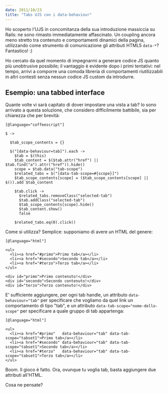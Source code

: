 ```yaml
---
date: 2011/10/23
title: "Tabs UJS con i data-behaviour"
---
```


Ho scoperto l'UJS in concomitanza della sua introduzione massiccia su Rails: ne sono rimasto immediatamente affascinato. Un coupling ancora meno stretto tra contenuto e comportamenti dinamici della pagina, utilizzando come strumento di comunicazione gli attributi HTML5 `data-*`? Fantastico! :)

Ho cercato da quel momento di impegnarmi a generare codice JS quanto più unobtrusive possibile; il vantaggio è evidente dopo i primi tentativi: nel tempo, arrivi a comporre una comoda libreria di comportamenti riutilizzabili in altri contesti senza nessun codice JS custom da introdurre.

## Esempio: una tabbed interface

Quante volte vi sarà capitato di dover impostare una vista a tab? Io sono arrivato a questa soluzione, che considero difficilmente battibile, sia per chiarezza che per brevità:

    [@language="coffeescript"]

    $ ->

      $tab_scope_contents = {}

      $("[data-behaviour=tab]").each ->
        $tab = $(this)
        $tab_content = $($tab.attr("href") || $tab.find("a").attr("href")).hide()
        scope = $tab.data("tab-scope")
        $related_tabs = $("[data-tab-scope=#{scope}]")
        $tab_scope_contents[scope] = ($tab_scope_contents[scope] || $()).add $tab_content

        $tab.click ->
          $related_tabs.removeClass("selected-tab")
          $tab.addClass("selected-tab")
          $tab_scope_contents[scope].hide()
          $tab_content.show()
          false

        $related_tabs.eq(0).click()

Come si utilizza? Semplice: supponiamo di avere un HTML del genere:

    [@language="html"]

    <ul>
      <li><a href="#primo">Primo tab</a></li>
      <li><a href="#secondo">Secondo tab</a></li>
      <li><a href="#terzo">Terzo tab</a></li>
    </ul>

    <div id="primo">Primo contenuto!</div>
    <div id="secondo">Secondo contenuto!</div>
    <div id="terzo">Terzo contenuto!</div>

E' sufficiente aggiungere, per ogni tab handle, un attributo `data-behaviour="tab"` per specificare che vogliamo da quel link un comportamento di tipo "tab", e un attributo `data-tab-scope="nome-dello-scope"` per specificare a quale gruppo di tab appartenga:

    [@language="html"]

    <ul>
      <li><a href="#primo"   data-behaviour="tab" data-tab-scope="tabset1">Primo tab</a></li>
      <li><a href="#secondo" data-behaviour="tab" data-tab-scope="tabset1">Secondo tab</a></li>
      <li><a href="#terzo"   data-behaviour="tab" data-tab-scope="tabset1">Terzo tab</a></li>
    </ul>

Boom. Il gioco è fatto. Ora, ovunque tu voglia tab, basta aggiungere due attributi all'HTML.

Cosa ne pensate?
